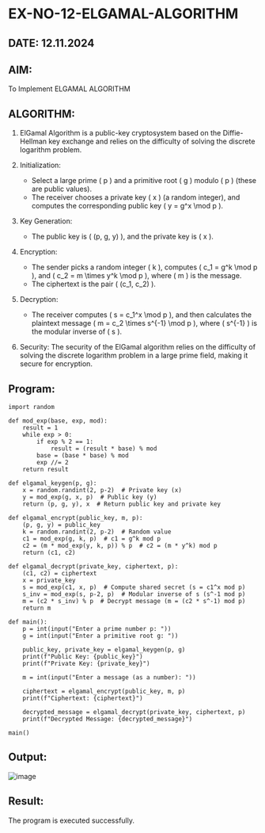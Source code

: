 # EX-NO-12-ELGAMAL-ALGORITHM
## DATE: 12.11.2024
## AIM:
To Implement ELGAMAL ALGORITHM

## ALGORITHM:

1. ElGamal Algorithm is a public-key cryptosystem based on the Diffie-Hellman key exchange and relies on the difficulty of solving the discrete logarithm problem.

2. Initialization:
   - Select a large prime \( p \) and a primitive root \( g \) modulo \( p \) (these are public values).
   - The receiver chooses a private key \( x \) (a random integer), and computes the corresponding public key \( y = g^x \mod p \).

3. Key Generation:
   - The public key is \( (p, g, y) \), and the private key is \( x \).

4. Encryption:
   - The sender picks a random integer \( k \), computes \( c_1 = g^k \mod p \), and \( c_2 = m \times y^k \mod p \), where \( m \) is the message.
   - The ciphertext is the pair \( (c_1, c_2) \).

5. Decryption:
   - The receiver computes \( s = c_1^x \mod p \), and then calculates the plaintext message \( m = c_2 \times s^{-1} \mod p \), where \( s^{-1} \) is the modular inverse of \( s \).

6. Security: The security of the ElGamal algorithm relies on the difficulty of solving the discrete logarithm problem in a large prime field, making it secure for encryption.

## Program:
```
import random

def mod_exp(base, exp, mod):
    result = 1
    while exp > 0:
        if exp % 2 == 1:
            result = (result * base) % mod
        base = (base * base) % mod
        exp //= 2
    return result

def elgamal_keygen(p, g):
    x = random.randint(2, p-2)  # Private key (x)
    y = mod_exp(g, x, p)  # Public key (y)
    return (p, g, y), x  # Return public key and private key

def elgamal_encrypt(public_key, m, p):
    (p, g, y) = public_key
    k = random.randint(2, p-2)  # Random value
    c1 = mod_exp(g, k, p)  # c1 = g^k mod p
    c2 = (m * mod_exp(y, k, p)) % p  # c2 = (m * y^k) mod p
    return (c1, c2)

def elgamal_decrypt(private_key, ciphertext, p):
    (c1, c2) = ciphertext
    x = private_key
    s = mod_exp(c1, x, p)  # Compute shared secret (s = c1^x mod p)
    s_inv = mod_exp(s, p-2, p)  # Modular inverse of s (s^-1 mod p)
    m = (c2 * s_inv) % p  # Decrypt message (m = (c2 * s^-1) mod p)
    return m

def main():
    p = int(input("Enter a prime number p: "))
    g = int(input("Enter a primitive root g: "))
    
    public_key, private_key = elgamal_keygen(p, g)
    print(f"Public Key: {public_key}")
    print(f"Private Key: {private_key}")

    m = int(input("Enter a message (as a number): "))
    
    ciphertext = elgamal_encrypt(public_key, m, p)
    print(f"Ciphertext: {ciphertext}")
    
    decrypted_message = elgamal_decrypt(private_key, ciphertext, p)
    print(f"Decrypted Message: {decrypted_message}")

main()

```
## Output:
![image](https://github.com/user-attachments/assets/4684b6ab-e485-45a7-a3e7-6bdcacfe828b)


## Result:
The program is executed successfully.
